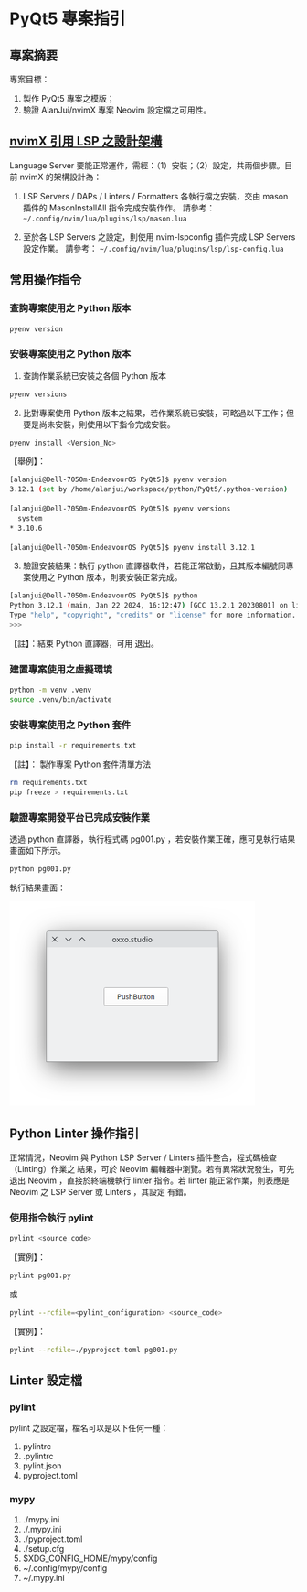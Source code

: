 # PyQt5 專案指引

## 專案摘要

專案目標：

1.  製作 PyQt5 專案之模版；
2.  驗證 AlanJui/nvimX 專案 Neovim 設定檔之可用性。

## [nvimX 引用 LSP 之設計架構](https://github.com/AlanJui/nvimX)

Language Server 要能正常運作，需經：（1）安裝；（2）設定，共兩個步驟。目前 nvimX 的架構設計為：

1.  LSP Servers / DAPs / Linters / Formatters 各執行檔之安裝，交由 mason 插件的 MasonInstallAll 指令完成安裝作作。
    請參考： `~/.config/nvim/lua/plugins/lsp/mason.lua`

2.  至於各 LSP Servers 之設定，則使用 nvim-lspconfig 插件完成 LSP Servers 設定作業。
    請參考： `~/.config/nvim/lua/plugins/lsp/lsp-config.lua`

## 常用操作指令

### 查詢專案使用之 Python 版本

```sh
pyenv version
```

### 安裝專案使用之 Python 版本

1. 查詢作業系統已安裝之各個 Python 版本

```sh
pyenv versions
```

2. 比對專案使用 Python 版本之結果，若作業系統已安裝，可略過以下工作；但要是尚未安裝，則使用以下指令完成安裝。

```sh
pyenv install <Version_No>
```

【舉例】：

```sh
[alanjui@Dell-7050m-EndeavourOS PyQt5]$ pyenv version
3.12.1 (set by /home/alanjui/workspace/python/PyQt5/.python-version)

[alanjui@Dell-7050m-EndeavourOS PyQt5]$ pyenv versions
  system
* 3.10.6

[alanjui@Dell-7050m-EndeavourOS PyQt5]$ pyenv install 3.12.1
```

3. 驗證安裝結果：執行 python 直譯器軟件，若能正常啟動，且其版本編號同專案使用之 Python 版本，則表安裝正常完成。

```sh
[alanjui@Dell-7050m-EndeavourOS PyQt5]$ python
Python 3.12.1 (main, Jan 22 2024, 16:12:47) [GCC 13.2.1 20230801] on linux
Type "help", "copyright", "credits" or "license" for more information.
>>>
```

【註】：結束 Python 直譯器，可用 <Ctrl-D> 退出。

### 建置專案使用之虛擬環境

```sh
python -m venv .venv
source .venv/bin/activate
```

### 安裝專案使用之 Python 套件

```sh
pip install -r requirements.txt
```

【註】： 製作專案 Python 套件清單方法

```sh
rm requirements.txt
pip freeze > requirements.txt
```

### 驗證專案開發平台已完成安裝作業

透過 python 直譯器，執行程式碼 pg001.py ，若安裝作業正確，應可見執行結果畫面如下所示。

```sh
python pg001.py
```

執行結果畫面：

![python run reslut](./libs/python_run.png)

## Python Linter 操作指引

正常情況，Neovim 與 Python LSP Server / Linters 插件整合，程式碼檢查（Linting）作業之
結果，可於 Neovim 編輯器中瀏覽。若有異常狀況發生，可先退出 Neovim ，直接於終端機執行
linter 指令。若 linter 能正常作業，則表應是 Neovim 之 LSP Server 或 Linters ，其設定
有錯。

### 使用指令執行 pylint

```sh
pylint <source_code>
```

【實例】：

```sh
pylint pg001.py
```

或

```sh
pylint --rcfile=<pylint_configuration> <source_code>
```

【實例】：

```sh
pylint --rcfile=./pyproject.toml pg001.py
```

## Linter 設定檔

### pylint

pylint 之設定檔，檔名可以是以下任何一種：

1.  pylintrc
2.  .pylintrc
3.  pylint.json
4.  pyproject.toml

### mypy

1.  ./mypy.ini
2.  ./.mypy.ini
3.  ./pyproject.toml
4.  ./setup.cfg
5.  $XDG_CONFIG_HOME/mypy/config
6.  ~/.config/mypy/config
7.  ~/.mypy.ini
